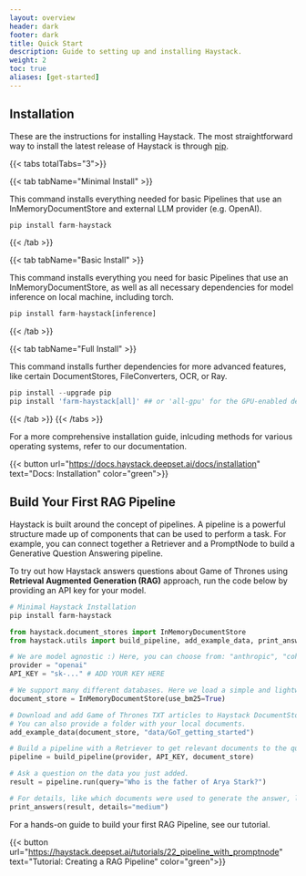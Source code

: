 ```yaml
---
layout: overview
header: dark
footer: dark
title: Quick Start
description: Guide to setting up and installing Haystack. 
weight: 2
toc: true
aliases: [get-started]
---
```


<!-- ## Haystack Source Code

Haystack is an open source Python framework that helps developers build LLM empowered custom application.

You can find the source code for Haystack on GitHub. This is also the main channel for raising issues, asking questions and contributing to the project.

{{< button url="https://github.com/deepset-ai/haystack" text="View Source Code" color="green">}} -->

## Installation

These are the instructions for installing Haystack. The most straightforward way to install the latest release of Haystack is through [pip](https://github.com/pypa/pip).

{{< tabs totalTabs="3">}}

{{< tab tabName="Minimal Install"  >}}

This command installs everything needed for basic Pipelines that use an InMemoryDocumentStore and external LLM provider (e.g. OpenAI).

```python
pip install farm-haystack
```

{{< /tab >}}

{{< tab tabName="Basic Install"  >}}

This command installs everything you need for basic Pipelines that use an InMemoryDocumentStore, as well as all necessary dependencies for model inference on local machine, including torch.

```python
pip install farm-haystack[inference]
```

{{< /tab >}}

{{< tab tabName="Full Install" >}}

This command installs further dependencies for more advanced features, like certain DocumentStores, FileConverters, OCR, or Ray.

```python
pip install --upgrade pip
pip install 'farm-haystack[all]' ## or 'all-gpu' for the GPU-enabled dependencies
```

{{< /tab >}}
{{< /tabs >}}

For a more comprehensive installation guide, inlcuding methods for various operating systems, refer to our documentation.

{{< button url="https://docs.haystack.deepset.ai/docs/installation" text="Docs: Installation" color="green">}}

## Build Your First RAG Pipeline

Haystack is built around the concept of pipelines. A pipeline is a powerful structure made up of components that can be used to perform a task.
For example, you can connect together a Retriever and a PromptNode to build a Generative Question Answering pipeline.

To try out how Haystack answers questions about Game of Thrones using **Retrieval Augmented Generation (RAG)** approach, run the code below by providing an API key for your model.

```bash
# Minimal Haystack Installation
pip install farm-haystack
```

```python
from haystack.document_stores import InMemoryDocumentStore
from haystack.utils import build_pipeline, add_example_data, print_answers

# We are model agnostic :) Here, you can choose from: "anthropic", "cohere", "huggingface", and "openai".
provider = "openai"
API_KEY = "sk-..." # ADD YOUR KEY HERE

# We support many different databases. Here we load a simple and lightweight in-memory database.
document_store = InMemoryDocumentStore(use_bm25=True)

# Download and add Game of Thrones TXT articles to Haystack DocumentStore.
# You can also provide a folder with your local documents.
add_example_data(document_store, "data/GoT_getting_started")

# Build a pipeline with a Retriever to get relevant documents to the query and a PromptNode interacting with LLMs using a custom prompt.
pipeline = build_pipeline(provider, API_KEY, document_store)

# Ask a question on the data you just added.
result = pipeline.run(query="Who is the father of Arya Stark?")

# For details, like which documents were used to generate the answer, look into the <result> object
print_answers(result, details="medium")
```

For a hands-on guide to build your first RAG Pipeline, see our tutorial.

{{< button url="https://haystack.deepset.ai/tutorials/22_pipeline_with_promptnode" text="Tutorial: Creating a RAG Pipeline" color="green">}}
